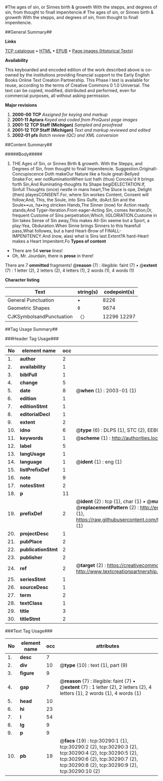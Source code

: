 #The ages of sin, or Sinnes birth & groweth With the stepps, and degrees of sin, from thought to finall impenitencie.#
The ages of sin, or Sinnes birth & groweth With the stepps, and degrees of sin, from thought to finall impenitencie.

##General Summary##

**Links**

[TCP catalogue](http://www.ota.ox.ac.uk/tcp/)  • 
[HTML](http://tei.it.ox.ac.uk/tcp/Texts-HTML/free/A46/A46819.html)  • 
[EPUB](http://tei.it.ox.ac.uk/tcp/Texts-EPUB/free/A46/A46819.epub) • 
[Page images (Historical Texts)](https://data.historicaltexts.jisc.ac.uk/view?pubId=eebo-99825899e&pageId=eebo-99825899e-30290-1)

**Availability**

This keyboarded and encoded edition of the
	       work described above is co-owned by the institutions
	       providing financial support to the Early English Books
	       Online Text Creation Partnership. This Phase I text is
	       available for reuse, according to the terms of Creative
	       Commons 0 1.0 Universal. The text can be copied,
	       modified, distributed and performed, even for
	       commercial purposes, all without asking permission.

**Major revisions**

1. __2000-00__ __TCP__ *Assigned for keying and markup*
1. __2001-11__ __Aptara__ *Keyed and coded from ProQuest page images*
1. __2001-12__ __TCP Staff (Michigan)__ *Sampled and proofread*
1. __2001-12__ __TCP Staff (Michigan)__ *Text and markup reviewed and edited*
1. __2002-01__ __pfs__ *Batch review (QC) and XML conversion*

##Content Summary##

#####Body#####

1. THE
Ages of Sin,
or
Sinnes Birth
& groweth.
With the Stepps, and Degrees
of Sin, from thought
to
finall Impenitencie.
Suggestion.Originall-Concupiscence Doth makeOur Nature like a foule great-Bellyed Snake:For, wer notRuminationWhen lust hath (thus) Conceiu'd It brings forth Sin,And Ruminating-thoughts Its Shape begiDELECTATION.If, Sinfull Thoughts (once) nestle in mans heart,The Sluce is ope, Delight (then) playesCONSENT.For, where Sin workes Content, Consent will follow;And, This, the Soule, into Sins Gulfe, doAct.Sin and the Soule••us, ha•ing stricken Hands,The Sinner (now) for Action ready stands;And Tyger-Iteration.From eager-Acting Sin, comes Iteration,Or, frequent Custome of Sins perpetration;Which, liGLORIATION.Custome in Sin takes Sense of Sin away,This makes All-Sin seeme but a Sport, a play:Yea, Obduration.When Sinne brings Sinners to this fearefull pass,What followes, but a hard Heart-Brow of FINALL-IMPENITENCY.And (now, alas) what is Sins last Extent?A hard-Heart makes a Heart Impenitent.Fo
**Types of content**

  * There are 54 **verse** lines!
  * Oh, Mr. Jourdain, there is **prose** in there!

There are 7 **ommitted** fragments! 
 @__reason__ (7) : illegible: faint (7)  •  @__extent__ (7) : 1 letter (2), 2 letters (2), 4 letters (1), 2 words (1), 4 words (1)

**Character listing**


|Text|string(s)|codepoint(s)|
|---|---|---|
|General Punctuation|•|8226|
|Geometric Shapes|◊|9674|
|CJKSymbolsandPunctuation|〈〉|12296 12297|

##Tag Usage Summary##

###Header Tag Usage###

|No|element name|occ|attributes|
|---|---|---|---|
|1.|__author__|2||
|2.|__availability__|1||
|3.|__biblFull__|1||
|4.|__change__|5||
|5.|__date__|8| @__when__ (1) : 2003-01 (1)|
|6.|__edition__|1||
|7.|__editionStmt__|1||
|8.|__editorialDecl__|1||
|9.|__extent__|2||
|10.|__idno__|6| @__type__ (6) : DLPS (1), STC (2), EEBO-CITATION (1), PROQUEST (1), VID (1)|
|11.|__keywords__|1| @__scheme__ (1) : http://authorities.loc.gov/ (1)|
|12.|__label__|5||
|13.|__langUsage__|1||
|14.|__language__|1| @__ident__ (1) : eng (1)|
|15.|__listPrefixDef__|1||
|16.|__note__|9||
|17.|__notesStmt__|2||
|18.|__p__|11||
|19.|__prefixDef__|2| @__ident__ (2) : tcp (1), char (1)  •  @__matchPattern__ (2) : ([0-9\-]+):([0-9IVX]+) (1), (.+) (1)  •  @__replacementPattern__ (2) : http://eebo.chadwyck.com/downloadtiff?vid=$1&page=$2 (1), https://raw.githubusercontent.com/textcreationpartnership/Texts/master/tcpchars.xml#$1 (1)|
|20.|__projectDesc__|1||
|21.|__pubPlace__|2||
|22.|__publicationStmt__|2||
|23.|__publisher__|2||
|24.|__ref__|2| @__target__ (2) : https://creativecommons.org/publicdomain/zero/1.0/ (1), http://www.textcreationpartnership.org/docs/. (1)|
|25.|__seriesStmt__|1||
|26.|__sourceDesc__|1||
|27.|__term__|2||
|28.|__textClass__|1||
|29.|__title__|3||
|30.|__titleStmt__|2||


###Text Tag Usage###

|No|element name|occ|attributes|
|---|---|---|---|
|1.|__desc__|7||
|2.|__div__|10| @__type__ (10) : text (1), part (9)|
|3.|__figure__|9||
|4.|__gap__|7| @__reason__ (7) : illegible: faint (7)  •  @__extent__ (7) : 1 letter (2), 2 letters (2), 4 letters (1), 2 words (1), 4 words (1)|
|5.|__head__|10||
|6.|__hi__|23||
|7.|__l__|54||
|8.|__lg__|9||
|9.|__p__|9||
|10.|__pb__|19| @__facs__ (19) : tcp:30290:1 (1), tcp:30290:2 (2), tcp:30290:3 (2), tcp:30290:4 (2), tcp:30290:5 (2), tcp:30290:6 (2), tcp:30290:7 (2), tcp:30290:8 (2), tcp:30290:9 (2), tcp:30290:10 (2)|
